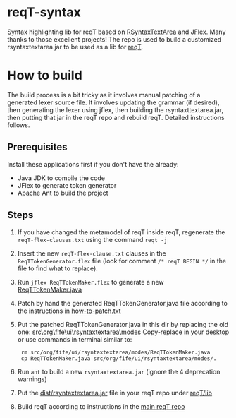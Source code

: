 reqT-syntax
==============

Syntax highlighting lib for reqT based on [RSyntaxTextArea](http://fifesoft.com/rsyntaxtextarea/) and [JFlex](http://jflex.de/). Many thanks to those excellent projects!
The repo is used to build a customized rsyntaxtextarea.jar to be used as a lib for [reqT](https://github.com/reqT/reqT).


How to build
============

The build process is a bit tricky as it involves manual patching of a generated lexer source file. It involves updating the grammar (if desired), then generating the lexer using jflex, then building the rsyntaxttextarea.jar, then putting that jar in the reqT repo and rebuild reqT. Detailed instructions follows.

Prerequisites
--------------
Install these applications first if you don't have the already:
* Java JDK to compile the code
* JFlex to generate token generator
* Apache Ant to build the project

Steps
-------

1. If you have changed the metamodel of reqT inside reqT, regenerate the ```reqT-flex-clauses.txt``` using the command ```reqt -j```
2. Insert the new ```reqT-flex-clause.txt``` clauses in the ```ReqTTokenGenerator.flex``` file (look for comment ```/* reqT BEGIN */``` in the file to find what to replace).
3. Run ```jflex ReqTTokenMaker.flex``` to generate a new [ReqTTokenMaker.java]( https://github.com/reqT/reqT-syntax/blob/master/ReqTTokenMaker.java)
4. Patch by hand the generated ReqTTokenGenerator.java file according to the instructions in [how-to-patch.txt](https://github.com/reqT/reqT-syntax/blob/master/how-to-patch-ReqTTokenMaker.java.txt)
5. Put the patched ReqTTokenGenerator.java in this dir by replacing the old one: [src\org\fife\ui\rsyntaxtextarea\modes](https://github.com/reqT/reqT-syntax/tree/master/src/org/fife/ui/rsyntaxtextarea/modes) 
Copy-replace in your desktop or use commands in terminal similar to:

        rm src/org/fife/ui/rsyntaxtextarea/modes/ReqTTokenMaker.java
        cp ReqTTokenMaker.java src/org/fife/ui/rsyntaxtextarea/modes/.
    
6. Run ```ant``` to build a new ```rsyntaxtextarea.jar```  (ignore the 4 deprecation warnings)
7. Put the [dist/rsyntaxtextarea.jar](https://github.com/reqT/reqT-syntax/tree/master/dist) file in your reqT repo under [reqT/lib](https://github.com/reqT/reqT)
8. Build reqT according to instructions in the [main reqT repo](https://github.com/reqT/reqT) 
